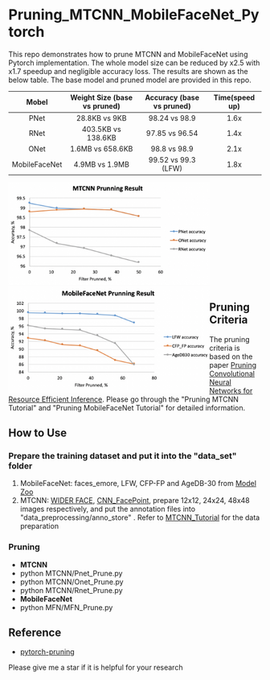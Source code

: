 # Pruning_MTCNN_MobileFaceNet_Pytorch

This repo demonstrates how to prune MTCNN and MobileFaceNet using Pytorch implementation. 
The whole model size can be reduced by x2.5 with x1.7 speedup and negligible accuracy loss. 
The results are shown as the below table. 
The base model and pruned model are provided in this repo. 

| Mobel | Weight Size (base vs pruned) | Accuracy (base vs pruned) | Time(speed up) | 
|  :------:     | :---------: | :---------: |:---------: |
|   PNet     | 28.8KB vs  9KB    |  98.24 vs 98.9 | 1.6x |
|   RNet     | 403.5KB vs 138.6KB     |  97.85 vs 96.54 | 1.4x |
|   ONet     | 1.6MB vs 658.6KB     |  98.8 vs 98.9 | 2.1x |
|   MobileFaceNet     | 4.9MB vs 1.9MB     |  99.52 vs 99.3 (LFW) | 1.8x |

<img src="imgs/10.jpeg"  width="400">
<img src="imgs/9.jpeg"  width="400" style="float: left;">

## Pruning Criteria 

The pruning criteria is based on the paper [Pruning Convolutional Neural Networks for Resource Efficient Inference](https://arxiv.org/abs/1611.06440). 
Please go through the "Pruning MTCNN Tutorial" and "Pruning MobileFaceNet Tutorial" for detailed information. 

## How to Use 

### Prepare the training dataset and put it into the "data_set" folder
1. MobileFaceNet: faces_emore, LFW, CFP-FP and AgeDB-30 from [Model Zoo](https://github.com/deepinsight/insightface/wiki/Dataset-Zoo)
2. MTCNN: [WIDER FACE](http://shuoyang1213.me/WIDERFACE/), [CNN_FacePoint](http://mmlab.ie.cuhk.edu.hk/archive/CNN_FacePoint.htm), prepare 12x12, 24x24, 48x48 images respectively, and put the annotation files into "data_preprocessing/anno_store"
. Refer to [MTCNN_Tutorial](https://github.com/xuexingyu24/MTCNN_Tutorial) for the data preparation 

### Pruning
* **MTCNN** 
* python MTCNN/Pnet_Prune.py
* python MTCNN/Onet_Prune.py
* python MTCNN/Rnet_Prune.py
*  **MobileFaceNet**
* python MFN/MFN_Prune.py 

## Reference 
* [pytorch-pruning](https://github.com/jacobgil/pytorch-pruning)


Please give me a star if it is helpful for your research
